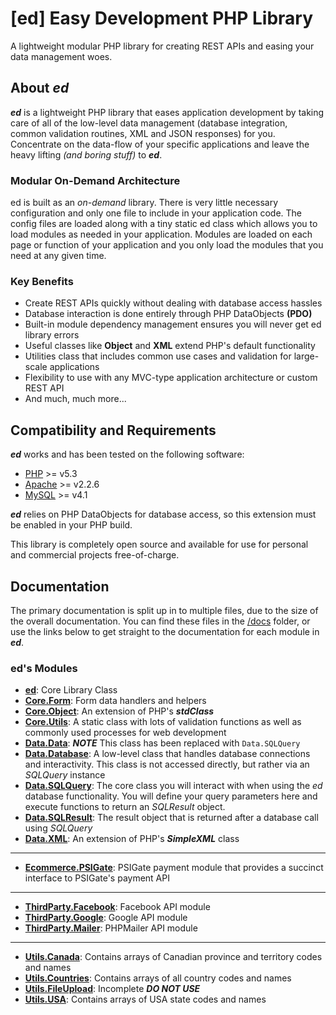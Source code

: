 # [ed] Easy Development PHP Library

A lightweight modular PHP library for creating REST APIs and easing your data management woes.

## About *ed*

*__ed__* is a lightweight PHP library that eases application development by taking care of all of the low-level data management (database integration, common validation routines, XML and JSON responses) for you.  Concentrate on the data-flow of your specific applications and leave the heavy lifting *(and boring stuff)* to *__ed__*.

### Modular On-Demand Architecture

ed is built as an *on-demand* library.  There is very little necessary configuration and only one file to include in your application code.  The config files are loaded along with a tiny static ed class which allows you to load modules as needed in your application.  Modules are loaded on each page or function of your application and you only load the modules that you need at any given time.

### Key Benefits

* Create REST APIs quickly without dealing with database access hassles
* Database interaction is done entirely through PHP DataObjects __(PDO)__
* Built-in module dependency management ensures you will never get ed library errors
* Useful classes like __Object__ and __XML__ extend PHP's default functionality
* Utilities class that includes common use cases and validation for large-scale applications
* Flexibility to use with any MVC-type application architecture or custom REST API
* And much, much more...

## Compatibility and Requirements

*__ed__* works and has been tested on the following software:

* [PHP](http://php.net) >= v5.3
* [Apache](http://apache.org) >= v2.2.6
* [MySQL](http://mysql.com) >= v4.1

*__ed__* relies on PHP DataObjects for database access, so this extension must be enabled in your PHP build.

This library is completely open source and available for use for personal and commercial projects free-of-charge.


## Documentation

The primary documentation is split up in to multiple files, due to the size of the overall documentation.  You can find these files in the [/docs](https://github.com/rkstar/ed/tree/master/docs) folder, or use the links below to get straight to the documentation for each module in *__ed__*.

### ed's Modules

* [**ed**](https://github.com/rkstar/ed/tree/master/docs/ed.md): Core Library Class
* [**Core.Form**](https://github.com/rkstar/ed/tree/master/docs/Core/Form.md): Form data handlers and helpers
* [**Core.Object**](https://github.com/rkstar/ed/tree/master/docs/Core/Object.md): An extension of PHP's *__stdClass__*
* [**Core.Utils**](https://github.com/rkstar/ed/tree/master/docs/Core/Utils.md): A static class with lots of validation functions as well as commonly used processes for web development
* [**Data.Data**](https://github.com/rkstar/ed/tree/master/docs/Data/SQLQuery.md): *__NOTE__* This class has been replaced with `Data.SQLQuery`
* [**Data.Database**](https://github.com/rkstar/ed/tree/master/docs/Data/Database.md): A low-level class that handles database connections and interactivity.  This class is not accessed directly, but rather via an *SQLQuery* instance
* [**Data.SQLQuery**](https://github.com/rkstar/ed/tree/master/docs/Data/SQLQuery.md): The core class you will interact with when using the *ed* database functionality.  You will define your query parameters here and execute functions to return an *SQLResult* object.
* [**Data.SQLResult**](https://github.com/rkstar/ed/tree/master/docs/Data/SQLResult.md): The result object that is returned after a database call using *SQLQuery*
* [**Data.XML**](https://github.com/rkstar/ed/tree/master/docs/Data/XML.md): An extension of PHP's *__SimpleXML__* class

----

* [**Ecommerce.PSIGate**](https://github.com/rkstar/ed/tree/master/docs/Ecommerce/PSIGate.md): PSIGate payment module that provides a succinct interface to PSIGate's payment API

----

* [**ThirdParty.Facebook**](https://github.com/rkstar/ed/tree/master/docs/ThirdParty/Facebook.md): Facebook API module
* [**ThirdParty.Google**](https://github.com/rkstar/ed/tree/master/docs/ThirdParty/Google.md): Google API module
* [**ThirdParty.Mailer**](https://github.com/rkstar/ed/tree/master/docs/ThirdParty/Mailer.md): PHPMailer API module

----

* [**Utils.Canada**](https://github.com/rkstar/ed/tree/master/docs/Utils/Canada.md): Contains arrays of Canadian province and territory codes and names
* [**Utils.Countries**](https://github.com/rkstar/ed/tree/master/docs/Utils/Countries.md): Contains arrays of all country codes and names
* [**Utils.FileUpload**](https://github.com/rkstar/ed/tree/master/docs/Utils/FileUpload.md): Incomplete *__DO NOT USE__*
* [**Utils.USA**](https://github.com/rkstar/ed/tree/master/docs/Utils/USA.md): Contains arrays of USA state codes and names